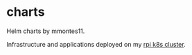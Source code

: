 # charts

Helm charts by mmontes11.

Infrastructure and applications deployed on my [rpi k8s cluster](https://itnext.io/deploying-a-microservice-oriented-application-to-kubernetes-from-zero-to-production-416a173a8505).
